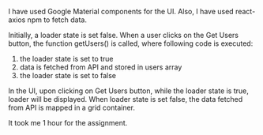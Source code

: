 I have used Google Material components for the UI. Also, I have used react-axios npm to fetch data.

Initially, a loader state is set false. When a user clicks on the Get Users button, the function getUsers() is called, where following code is executed:

1. the loader state is set to true
2. data is fetched from API and stored in users array
3. the loader state is set to false

In the UI, upon clicking on Get Users button, while the loader state is true, loader will be displayed. When loader state is set false, the data fetched from API is mapped in a grid container.

It took me 1 hour for the assignment.
